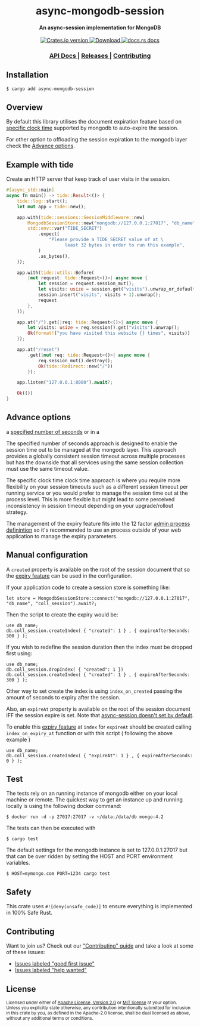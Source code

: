 <h1 align="center">async-mongodb-session</h1>
<div align="center">
  <strong>
    An async-session implementation for MongoDB
  </strong>
</div>

<br />

<div align="center">
  <!-- Crates version -->
  <a href="https://crates.io/crates/async-mongodb-session">
    <img src="https://img.shields.io/crates/v/async-mongodb-session.svg?style=flat-square"
    alt="Crates.io version" />
  </a>
  <!-- Downloads -->
  <a href="https://crates.io/crates/async-mongodb-session">
    <img src="https://img.shields.io/crates/d/async-mongodb-session.svg?style=flat-square"
      alt="Download" />
  </a>
  <!-- docs.rs docs -->
  <a href="https://docs.rs/async-mongodb-session">
    <img src="https://img.shields.io/badge/docs-latest-blue.svg?style=flat-square"
      alt="docs.rs docs" />
  </a>
</div>

<div align="center">
  <h3>
    <a href="https://docs.rs/async-mongodb-session">
      API Docs
    </a>
    <span> | </span>
    <a href="https://github.com/yoshuawuyts/async-mongodb-session/releases">
      Releases
    </a>
    <span> | </span>
    <a href="https://github.com/yoshuawuyts/async-mongodb-session/blob/master.github/CONTRIBUTING.md">
      Contributing
    </a>
  </h3>
</div>

## Installation
```sh
$ cargo add async-mongodb-session
```

## Overview
By default this library utilises the document expiration feature based on [specific clock time](https://docs.mongodb.com/manual/tutorial/expire-data/#expire-documents-at-a-specific-clock-time) supported by mongodb to auto-expire the session.

For other option to offloading the session expiration to the mongodb layer check the [Advance options](#advance-options).

## Example with tide
Create an HTTP server that keep track of user visits in the session.

```rust
#[async_std::main]
async fn main() -> tide::Result<()> {
    tide::log::start();
    let mut app = tide::new();

    app.with(tide::sessions::SessionMiddleware::new(
        MongodbSessionStore::new("mongodb://127.0.0.1:27017", "db_name", "collection").await?,
        std::env::var("TIDE_SECRET")
            .expect(
                "Please provide a TIDE_SECRET value of at \
                      least 32 bytes in order to run this example",
            )
            .as_bytes(),
    ));

    app.with(tide::utils::Before(
        |mut request: tide::Request<()>| async move {
            let session = request.session_mut();
            let visits: usize = session.get("visits").unwrap_or_default();
            session.insert("visits", visits + 1).unwrap();
            request
        },
    ));

    app.at("/").get(|req: tide::Request<()>| async move {
        let visits: usize = req.session().get("visits").unwrap();
        Ok(format!("you have visited this website {} times", visits))
    });

    app.at("/reset")
        .get(|mut req: tide::Request<()>| async move {
            req.session_mut().destroy();
            Ok(tide::Redirect::new("/"))
        });

    app.listen("127.0.0.1:8080").await?;

    Ok(())
}
```
## Advance options
a [specified number of seconds](https://docs.mongodb.com/manual/tutorial/expire-data/#expire-documents-after-a-specified-number-of-seconds) or in a

The specified number of seconds approach is designed to enable the session time out to be managed at the mongodb layer. This approach provides a globally consistent session timeout across multiple processes but has the downside that all services using the same session collection must use the same timeout value.

The specific clock time clock time approach is where you require more flexibility on your session timeouts such as a different session timeout per running service or you would prefer to manage the session time out at the process level. This is more flexible but might lead to some perceived inconsistency in session timeout depending on your upgrade/rollout strategy.

The management of the expiry feature fits into the 12 factor [admin process definintion](https://12factor.net/admin-processes) so it's recommended to use an process outside of your web application to manage the expiry parameters.

## Manual configuration

A `created` property is available on the root of the session document that so the [expiry feature](https://docs.mongodb.com/manual/tutorial/expire-data/#expire-documents-after-a-specified-number-of-seconds) can be used in the configuration.

If your application code to create a session store is something like:
```
let store = MongodbSessionStore::connect("mongodb://127.0.0.1:27017", "db_name", "coll_session").await?;
```

Then the script to create the expiry would be:
```
use db_name;
db.coll_session.createIndex( { "created": 1 } , { expireAfterSeconds: 300 } );
```

If you wish to redefine the session duration then the index must be dropped first using:
```
use db_name;
db.coll_session.dropIndex( { "created": 1 })
db.coll_session.createIndex( { "created": 1 } , { expireAfterSeconds: 300 } );
```

Other way to set create the index is using  `index_on_created` passing the amount of seconds to expiry after the session.

Also, an `expireAt` property is available on the root of the session document IFF the session expire is set. Note that  [async-session doesn't set by default](https://github.com/http-rs/async-session/blob/main/src/session.rs#L98).

To enable this [expiry feature](https://docs.mongodb.com/manual/tutorial/expire-data/#expire-documents-at-a-specific-clock-time) at `index` for `expireAt` should be created calling `index_on_expiry_at` function or with this script ( following the above example )

```
use db_name;
db.coll_session.createIndex( { "expireAt": 1 } , { expireAfterSeconds: 0 } );
```

## Test

The tests rely on an running instance of mongodb either on your local machine or remote.
The quickest way to get an instance up and running locally is using the following docker command:

```
$ docker run -d -p 27017:27017 -v ~/data:/data/db mongo:4.2
```

The tests can then be executed with
```
$ cargo test
```

The default settings for the mongodb instance is set to 127.0.0.1:27017 but that can be over ridden by setting the HOST and PORT environment variables.
```
$ HOST=mymongo.com PORT=1234 cargo test
```

## Safety
This crate uses ``#![deny(unsafe_code)]`` to ensure everything is implemented in
100% Safe Rust.

## Contributing
Want to join us? Check out our ["Contributing" guide][contributing] and take a
look at some of these issues:

- [Issues labeled "good first issue"][good-first-issue]
- [Issues labeled "help wanted"][help-wanted]

[contributing]: https://github.com/yoshuawuyts/async-mongodb-session/blob/master.github/CONTRIBUTING.md
[good-first-issue]: https://github.com/yoshuawuyts/async-mongodb-session/labels/good%20first%20issue
[help-wanted]: https://github.com/yoshuawuyts/async-mongodb-session/labels/help%20wanted

## License

<sup>
Licensed under either of <a href="LICENSE-APACHE">Apache License, Version
2.0</a> or <a href="LICENSE-MIT">MIT license</a> at your option.
</sup>

<br/>

<sub>
Unless you explicitly state otherwise, any contribution intentionally submitted
for inclusion in this crate by you, as defined in the Apache-2.0 license, shall
be dual licensed as above, without any additional terms or conditions.
</sub>

